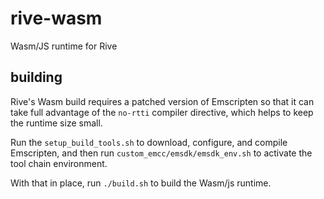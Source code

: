 # rive-wasm
Wasm/JS runtime for Rive

## building
Rive's Wasm build requires a patched version of Emscripten so that it can take full advantage of the ```no-rtti``` compiler directive, which helps to keep the runtime size small.

Run the ```setup_build_tools.sh``` to download, configure, and compile Emscripten, and then run ```custom_emcc/emsdk/emsdk_env.sh``` to activate the tool chain environment.

With that in place, run ```./build.sh``` to build the Wasm/js runtime.